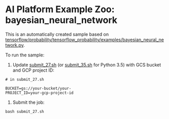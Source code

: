 # AI Platform Example Zoo: bayesian_neural_network

This is an automatically created sample based on [tensorflow/probability/tensorflow_probability/examples/bayesian_neural_network.py](https://github.com/tensorflow/probability/blob/r0.6/tensorflow_probability/examples/bayesian_neural_network.py).

To run the sample:


1. Update [submit_27.sh](submit_27.sh) (or [submit_35.sh](submit_35.sh) for Python 3.5) with GCS bucket and GCP project ID:

```
# in submit_27.sh

BUCKET=gs://your-bucket/your-
PROJECT_ID=your-gcp-project-id
```

1. Submit the job:

```
bash submit_27.sh
```
